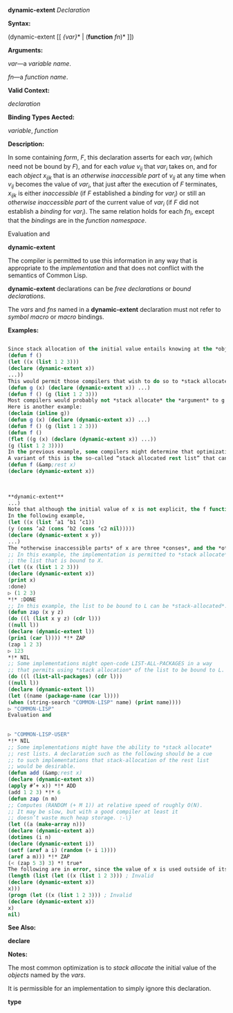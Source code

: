 **dynamic-extent** *Declaration* 



**Syntax:** 



(dynamic-extent [[ *\{var\}*\* | (**function** *fn*)\* ]]) 



**Arguments:** 



*var*—a *variable name*. 



*fn*—a *function name*. 



**Valid Context:** 



*declaration* 



**Binding Types Aected:** 



*variable*, *function* 



**Description:** 



In some containing <i>form</i>, <i>F</i>, this declaration asserts for each <i>var<sub>i</sub></i> (which need not be bound by <i>F</i>), and for each <i>value v<sub>ij</sub></i> that <i>var<sub>i</sub></i> takes on, and for each <i>object x<sub>ijk</sub></i> that is an <i>otherwise inaccessible part</i> of <i>v<sub>ij</sub></i> at any time when <i>v<sub>ij</sub></i> becomes the value of <i>var<sub>i</sub></i>, that just after the execution of <i>F</i> terminates, <i>x<sub>ijk</sub></i> is either <i>inaccessible</i> (if <i>F</i> established a <i>binding</i> for <i>var<sub>i</sub></i>) or still an <i>otherwise inaccessible part</i> of the current value of <i>var<sub>i</sub></i> (if <i>F</i> did not establish a <i>binding</i> for <i>var<sub>i</sub></i>). The same relation holds for each <i>fn<sub>i</sub></i>, except that the <i>bindings</i> are in the <i>function namespace</i>. 



Evaluation and 



 



 



**dynamic-extent** 



The compiler is permitted to use this information in any way that is appropriate to the *implementation* and that does not conflict with the semantics of Common Lisp. 



**dynamic-extent** declarations can be *free declarations* or *bound declarations*. 



The *vars* and *fns* named in a **dynamic-extent** declaration must not refer to *symbol macro* or *macro* bindings. 



**Examples:**
```lisp
 
Since stack allocation of the initial value entails knowing at the *object*’s creation time that the *object* can be *stack-allocated*, it is not generally useful to make a **dynamic-extent** *declaration* for *variables* which have no lexically apparent initial value. For example, it is probably useful to write: 
(defun f () 
(let ((x (list 1 2 3))) 
(declare (dynamic-extent x)) 
...)) 
This would permit those compilers that wish to do so to *stack allocate* the list held by the local variable x. It is permissible, but in practice probably not as useful, to write: 
(defun g (x) (declare (dynamic-extent x)) ...) 
(defun f () (g (list 1 2 3))) 
Most compilers would probably not *stack allocate* the *argument* to g in f because it would be a modularity violation for the compiler to assume facts about g from within f. Only an implementation that was willing to be responsible for recompiling f if the definition of g changed incompatibly could legitimately *stack allocate* the *list* argument to g in f. 
Here is another example: 
(declaim (inline g)) 
(defun g (x) (declare (dynamic-extent x)) ...) 
(defun f () (g (list 1 2 3))) 
(defun f () 
(flet ((g (x) (declare (dynamic-extent x)) ...)) 
(g (list 1 2 3)))) 
In the previous example, some compilers might determine that optimization was possible and others might not. 
A variant of this is the so-called “stack allocated rest list” that can be achieved (in implementations supporting the optimization) by: 
(defun f (&amp;rest x) 
(declare (dynamic-extent x)) 

 
 
**dynamic-extent** 
...) 
Note that although the initial value of x is not explicit, the f function is responsible for assembling the list x from the passed arguments, so the f function can be optimized by the compiler to construct a *stack-allocated* list instead of a heap-allocated list in implementations that support such. 
In the following example, 
(let ((x (list ’a1 ’b1 ’c1)) 
(y (cons ’a2 (cons ’b2 (cons ’c2 nil))))) 
(declare (dynamic-extent x y)) 
...) 
The *otherwise inaccessible parts* of x are three *conses*, and the *otherwise inaccessible parts* of y are three other *conses*. None of the symbols a1, b1, c1, a2, b2, c2, or **nil** is an *otherwise inaccessible part* of x or y because each is *interned* and hence *accessible* by the *package* (or *packages*) in which it is *interned*. However, if a freshly allocated *uninterned symbol* had been used, it would have been an *otherwise inaccessible part* of the *list* which contained it. 
;; In this example, the implementation is permitted to *stack allocate* 
;; the list that is bound to X. 
(let ((x (list 1 2 3))) 
(declare (dynamic-extent x)) 
(print x) 
:done) 
▷ (1 2 3) 
*!* :DONE 
;; In this example, the list to be bound to L can be *stack-allocated*. 
(defun zap (x y z) 
(do ((l (list x y z) (cdr l))) 
((null l)) 
(declare (dynamic-extent l)) 
(prin1 (car l)))) *!* ZAP 
(zap 1 2 3) 
▷ 123 
*!* NIL 
;; Some implementations might open-code LIST-ALL-PACKAGES in a way 
;; that permits using *stack allocation* of the list to be bound to L. 
(do ((l (list-all-packages) (cdr l))) 
((null l)) 
(declare (dynamic-extent l)) 
(let ((name (package-name (car l)))) 
(when (string-search "COMMON-LISP" name) (print name)))) 
▷ "COMMON-LISP" 
Evaluation and 
 
 
▷ "COMMON-LISP-USER" 
*!* NIL 
;; Some implementations might have the ability to *stack allocate* 
;; rest lists. A declaration such as the following should be a cue 
;; to such implementations that stack-allocation of the rest list 
;; would be desirable. 
(defun add (&amp;rest x) 
(declare (dynamic-extent x)) 
(apply #’+ x)) *!* ADD 
(add 1 2 3) *!* 6 
(defun zap (n m) 
;; Computes (RANDOM (+ M 1)) at relative speed of roughly O(N). 
;; It may be slow, but with a good compiler at least it 
;; doesn’t waste much heap storage. :-\} 
(let ((a (make-array n))) 
(declare (dynamic-extent a)) 
(dotimes (i n) 
(declare (dynamic-extent i)) 
(setf (aref a i) (random (+ i 1)))) 
(aref a m))) *!* ZAP 
(< (zap 5 3) 3) *! true* 
The following are in error, since the value of x is used outside of its *extent*: 
(length (list (let ((x (list 1 2 3))) ; Invalid 
(declare (dynamic-extent x)) 
x))) 
(progn (let ((x (list 1 2 3))) ; Invalid 
(declare (dynamic-extent x)) 
x) 
nil) 

```
**See Also:** 



**declare** 



**Notes:** 



The most common optimization is to *stack allocate* the initial value of the *objects* named by the *vars*. 



It is permissible for an implementation to simply ignore this declaration. 







 



 



**type** 



